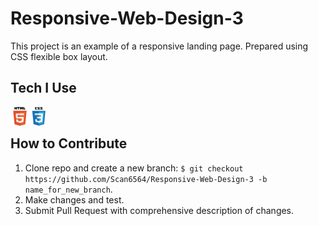 # Responsive-Web-Design-3
This project is an example of a responsive landing page. Prepared using CSS flexible box layout.

## Tech I Use
<img align="left" src="https://raw.githubusercontent.com/github/explore/80688e429a7d4ef2fca1e82350fe8e3517d3494d/topics/html/html.png" width="30">
<img align="left" src="https://raw.githubusercontent.com/github/explore/80688e429a7d4ef2fca1e82350fe8e3517d3494d/topics/css/css.png" width="30">

<br>

## How to Contribute
1. Clone repo and create a new branch: `$ git checkout https://github.com/Scan6564/Responsive-Web-Design-3 -b name_for_new_branch`.
2. Make changes and test.
3. Submit Pull Request with comprehensive description of changes.
